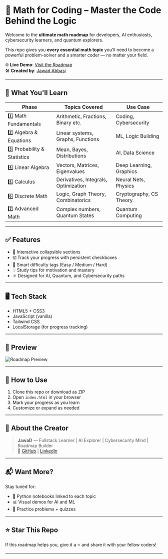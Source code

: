 # 📘 Math for Coding – Master the Code Behind the Logic

Welcome to the **ultimate math roadmap** for developers, AI enthusiasts, cybersecurity learners, and quantum explorers.

This repo gives you **every essential math topic** you’ll need to become a powerful problem-solver and a smarter coder — no matter your field.

🌐 **Live Demo**: [Visit the Roadmap](https://jawadabbasi14.github.io/Math-for--coding/)  
🛠️ **Created by**: [Jawad Abbasi](https://www.linkedin.com/in/mjabbasi-dev)

---

## 🚀 What You'll Learn

| Phase | Topics Covered                            | Use Case                  |
|-------|-------------------------------------------|---------------------------|
| 1️⃣ Math Fundamentals        | Arithmetic, Fractions, Binary etc.      | Coding, Cybersecurity     |
| 2️⃣ Algebra & Equations     | Linear systems, Graphs, Functions       | ML, Logic Building        |
| 3️⃣ Probability & Statistics| Mean, Bayes, Distributions              | AI, Data Science          |
| 4️⃣ Linear Algebra          | Vectors, Matrices, Eigenvalues         | Deep Learning, Graphics   |
| 5️⃣ Calculus                | Derivatives, Integrals, Optimization   | Neural Nets, Physics      |
| 6️⃣ Discrete Math           | Logic, Graph Theory, Combinatorics     | Cryptography, CS Theory   |
| 7️⃣ Advanced Math           | Complex numbers, Quantum States        | Quantum Computing         |

---

## ✅ Features

- 📌 Interactive collapsible sections
- ☑️ Track your progress with persistent checkboxes
- 🧠 Smart difficulty tags (Easy / Medium / Hard)
- 💡 Study tips for motivation and mastery
- ⚛️ Designed for AI, Quantum, and Cybersecurity paths

---

## 🖥️ Tech Stack

- HTML5 + CSS3
- JavaScript (vanilla)
- Tailwind CSS
- LocalStorage (for progress tracking)

---

## 📸 Preview

![Roadmap Preview](https://i.imgur.com/k4wMCEW.png) <!-- Replace with your screenshot if needed -->

---

## 📂 How to Use

1. Clone this repo or download as ZIP  
2. Open `index.html` in your browser  
3. Mark your progress as you learn  
4. Customize or expand as needed

---

## 👤 About the Creator

> **JawaD** — Fullstack Learner | AI Explorer | Cybersecurity Mind | Roadmap Builder  
> 🔗 [GitHub](https://github.com/JawadAbbasi14) | [LinkedIn](https://www.linkedin.com/in/mjabbasi-dev)

---

## 📬 Want More?

Stay tuned for:
- 🧮 Python notebooks linked to each topic  
- 📊 Visual demos for AI and ML  
- 🎯 Practice problems + quizzes  

---

## ⭐ Star This Repo

If this roadmap helps you, give it a ⭐ and share it with your fellow coders!

---
